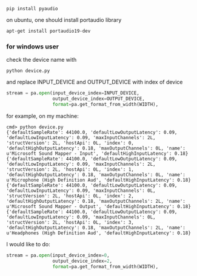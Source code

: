 ```
pip install pyaudio
```

on ubuntu, one should install portaudio library

```bash
apt-get install portaudio19-dev
```

### for windows user

check the device name with

```
python device.py
```

and replace INPUT_DEVICE and OUTPUT_DEVICE with index of device

```python
stream = pa.open(input_device_index=INPUT_DEVICE,
                 output_device_index=OUTPUT_DEVICE,
                 format=pa.get_format_from_width(WIDTH),
```

for example, on my machine:

```
cmd> python device.py
{'defaultSampleRate': 44100.0, 'defaultLowOutputLatency': 0.09, 'defaultLowInputLatency': 0.09, 'maxInputChannels': 2L, 'structVersion': 2L, 'hostApi': 0L, 'index': 0, 'defaultHighOutputLatency': 0.18, 'maxOutputChannels': 0L, 'name': u'Microsoft Sound Mapper - Input', 'defaultHighInputLatency': 0.18}
{'defaultSampleRate': 44100.0, 'defaultLowOutputLatency': 0.09, 'defaultLowInputLatency': 0.09, 'maxInputChannels': 2L, 'structVersion': 2L, 'hostApi': 0L, 'index': 1, 'defaultHighOutputLatency': 0.18, 'maxOutputChannels': 0L, 'name': u'Microphone (High Definition Aud', 'defaultHighInputLatency': 0.18}
{'defaultSampleRate': 44100.0, 'defaultLowOutputLatency': 0.09, 'defaultLowInputLatency': 0.09, 'maxInputChannels': 0L, 'structVersion': 2L, 'hostApi': 0L, 'index': 2, 'defaultHighOutputLatency': 0.18, 'maxOutputChannels': 2L, 'name': u'Microsoft Sound Mapper - Output', 'defaultHighInputLatency': 0.18}
{'defaultSampleRate': 44100.0, 'defaultLowOutputLatency': 0.09, 'defaultLowInputLatency': 0.09, 'maxInputChannels': 0L, 'structVersion': 2L, 'hostApi': 0L, 'index': 3, 'defaultHighOutputLatency': 0.18, 'maxOutputChannels': 2L, 'name': u'Headphones (High Definition Aud', 'defaultHighInputLatency': 0.18}
```

I would like to do:

```python
stream = pa.open(input_device_index=0,
                 output_device_index=2,
                 format=pa.get_format_from_width(WIDTH),
```
